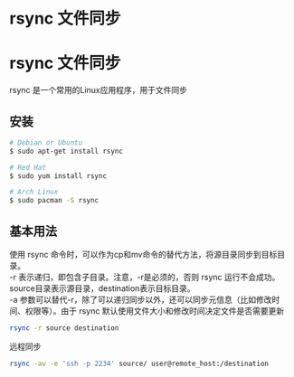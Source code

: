 # rsync 文件同步


# rsync 文件同步
rsync 是一个常用的Linux应用程序，用于文件同步
## 安装
```sh
# Debian or Ubuntu
$ sudo apt-get install rsync

# Red Hat
$ sudo yum install rsync

# Arch Linux
$ sudo pacman -S rsync
```

## 基本用法
使用 rsync 命令时，可以作为cp和mv命令的替代方法，将源目录同步到目标目录。  
-r 表示递归，即包含子目录。注意，-r是必须的，否则 rsync 运行不会成功。source目录表示源目录，destination表示目标目录。  
-a 参数可以替代-r，除了可以递归同步以外，还可以同步元信息（比如修改时间、权限等）。由于 rsync 默认使用文件大小和修改时间决定文件是否需要更新  
```sh
rsync -r source destination
```
远程同步
```sh
rsync -av -e 'ssh -p 2234' source/ user@remote_host:/destination
```


